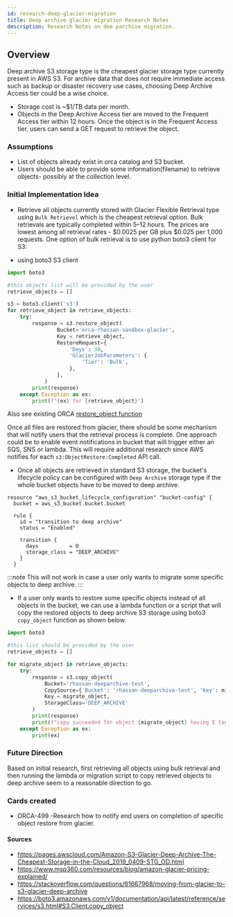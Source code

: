 ```yaml
---
id: research-deep-glacier-migration
title: Deep archive glacier migration Research Notes
description: Research Notes on dee parchive migration.
---
```


## Overview

Deep archive S3 storage type is the cheapest glacier storage type currently present in AWS S3. For archive data that does not require immediate access such as backup or disaster recovery use cases, choosing Deep Archive Access tier could be a wise choice.
- Storage cost is ~$1/TB data per month. 
- Objects in the Deep Archive Access tier are moved to the Frequent Access tier within 12 hours. Once the object is in the Frequent Access tier, users can send a GET request to retrieve the object.


### Assumptions

- List of objects already exist in orca catalog and S3 bucket.
- Users should be able to provide some information(filename) to retrieve objects- possibly at the collection level.

### Initial Implementation Idea

- Retrieve all objects currently stored with Glacier Flexible Retrieval type using `Bulk Retrievel` which is the cheapest retrieval option. Bulk retrievals are typically completed within 5–12 hours. The prices are lowest among all retrieval rates - $0.0025 per GB plus $0.025 per 1,000 requests.
One option of bulk retrieval is to use python boto3 client for S3:

- using boto3 S3 client
```python
import boto3

#this objects list will be provided by the user
retrieve_objects = []

s3 = boto3.client('s3')
for retrieve_object in retrieve_objects:
    try:
        response = s3.restore_object(
                Bucket='orca-rhassan-sandbox-glacier',
                Key = retrieve_object,
                RestoreRequest={
                    'Days': 30,
                    'GlacierJobParameters': {
                        'Tier': 'Bulk',
                    },
                },
            )
        print(response)
    except Exception as ex:
        print(f"{ex} for {retrieve_object}")

```
Also see existing ORCA [restore_object function](https://github.com/nasa/cumulus-orca/blob/develop/tasks/request_files/request_files.py#L548)

Once all files are restored from glacier, there should be some mechanism that will notify users that the retrieval process is complete. One approach could be to enable event notifications in bucket that will trigger either an SQS, SNS or lambda. This will require additional research since AWS notifies for each `s3:ObjectRestore:Completed` API call.

- Once all objects are retrieved in standard S3 storage, the bucket's lifecycle policy can be configured with `Deep Archive` storage type if the whole bucket objects have to be moved to deep archive.

```teraform
resource "aws_s3_bucket_lifecycle_configuration" "bucket-config" {
  bucket = aws_s3_bucket.bucket.bucket

  rule {
    id = "transition to deep archive"
    status = "Enabled"

    transition {
      days          = 0
      storage_class = "DEEP_ARCHIVE"
    }
  }

```
:::note
This will not work in case a user only wants to migrate some specific objects to deep archive.
:::

- If a user only wants to restore some specific objects instead of all objects in the bucket, we can use a lambda function or a script that will copy the restored objects to deep archive S3 storage using boto3 `copy_object` function as shown below.

```python
import boto3

#this list should be provided by the user
retrieve_objects = []

for migrate_object in retrieve_objects:
    try:
        response = s3.copy_object(
            Bucket='rhassan-deeparchive-test',
            CopySource={'Bucket': 'rhassan-deeparchive-test', 'Key': migrate_object},
            Key = migrate_object,
            StorageClass='DEEP_ARCHIVE'
        )
        print(response)
        print(f"copy succeeded for object {migrate_object} having E tag " + response["CopyObjectResult"]["ETag"])
    except Exception as ex:
        print(ex)
```

### Future Direction
Based on initial research, first retrieving all objects using bulk retrieval and then running the lambda or migration script to copy retrieved objects to deep archive seem to a reasonable direction to go.

### Cards created

- ORCA-499 -Research how to notify end users on completion of specific object restore from glacier.

#### Sources
- https://pages.awscloud.com/Amazon-S3-Glacier-Deep-Archive-The-Cheapest-Storage-in-the-Cloud_2019_0409-STG_OD.html
- https://www.msp360.com/resources/blog/amazon-glacier-pricing-explained/
- https://stackoverflow.com/questions/61667968/moving-from-glacier-to-s3-glacier-deep-archive
- https://boto3.amazonaws.com/v1/documentation/api/latest/reference/services/s3.html#S3.Client.copy_object